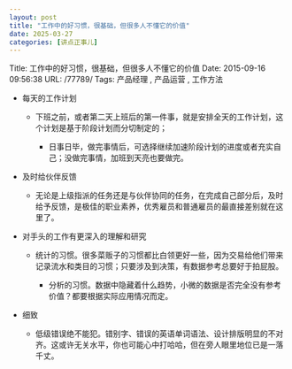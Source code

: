 ```yaml
---
layout: post
title: "工作中的好习惯，很基础，但很多人不懂它的价值"
date: 2025-03-27
categories: [讲点正事儿]
---
```


Title: 工作中的好习惯，很基础，但很多人不懂它的价值
Date: 2015-09-16 09:56:38
URL: /77789/
Tags: 产品经理 , 产品运营 , 工作方法

*   每天的工作计划

    *   下班之前，或者第二天上班后的第一件事，就是安排全天的工作计划，这个计划是基于阶段计划而分切制定的；

        *   日事日毕，做完事情后，可选择继续加速阶段计划的进度或者充实自己；没做完事情，加班到天亮也要做完。
*   及时给伙伴反馈

    *   无论是上级指派的任务还是与伙伴协同的任务，在完成自己部分后，及时给予反馈，是极佳的职业素养，优秀雇员和普通雇员的最直接差别就在这里了。
*   对手头的工作有更深入的理解和研究

    *   统计的习惯。很多菜贩子的习惯都比白领更好一些，因为交易给他们带来记录流水和类目的习惯；只要涉及到决策，有数据参考总要好于拍屁股。

        *   分析的习惯。数据中隐藏着什么趋势，小微的数据是否完全没有参考价值？都要根据实际应用情况而定。
*   细致

    *   低级错误绝不能犯。错别字、错误的英语单词语法、设计排版明显的不对齐。这或许无关水平，你也可能心中打哈哈，但在旁人眼里地位已是一落千丈。